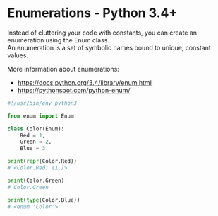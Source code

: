 # Enumerations - Python 3.4+

Instead of cluttering your code with constants, you can create an enumeration using the Enum class.  
An enumeration is a set of symbolic names bound to unique, constant values.

More information about enumerations:
 - https://docs.python.org/3.4/library/enum.html
 - https://pythonspot.com/python-enum/


```python
#!/usr/bin/env python3

from enum import Enum

class Color(Enum):
    Red = 1,
    Green = 2,
    Blue = 3

print(repr(Color.Red))
# <Color.Red: (1,)>

print(Color.Green)
# Color.Green

print(type(Color.Blue))
# <enum 'Color'>

```

